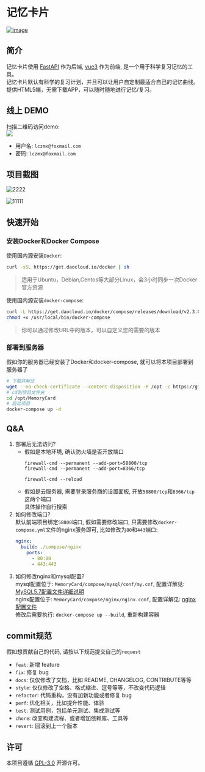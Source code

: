 # 记忆卡片

[![image](https://badgen.net/badge/license/GPL-3.0/green)](https://github.com/lczmx/MemoryCard/blob/main/LICENSE)
## 简介
记忆卡片使用 [FastAPI](https://github.com/tiangolo/fastapi) 作为后端, [vue3](https://github.com/vuejs/core) 作为前端, 是一个用于科学复习记忆的工具。  
记忆卡片默认有科学的复习计划，并且可以让用户自定制最适合自己的记忆曲线。提供HTML5端，无需下载APP，可以随时随地进行记忆/复习。
## 线上 DEMO
扫描二维码访问demo:  
![](https://raw.githubusercontent.com/lczmx/MemoryCard/main/static/images/QRcode.png)


- 用户名: `lczmx@foxmail.com`
- 密码: `lczmx@foxmail.com`


## 项目截图

![2222](https://picx.zhimg.com/80/v2-23d671bf74a246c54b1256bd2322d461_720w.webp)

![11111](https://file.lczmx.top/afs/MemoryCard/analyse-review.png)

## 快速开始
### 安装Docker和Docker Compose
使用国内源安装`Docker`:  
```bash
curl -sSL https://get.daocloud.io/docker | sh
```
> 适用于Ubuntu，Debian,Centos等大部分Linux，会3小时同步一次Docker官方资源  

使用国内源安装`docker-compose`:  
```bash
curl -L https://get.daocloud.io/docker/compose/releases/download/v2.3.0/docker-compose-`uname -s`-`uname -m` > /usr/local/bin/docker-compose
chmod +x /usr/local/bin/docker-compose
```
> 你可以通过修改URL中的版本，可以自定义您的需要的版本  

### 部署到服务器
假如你的服务器已经安装了Docker和docker-compose, 就可以将本项目部署到服务器了 
```bash
# 下载并解压
wget --no-check-certificate --content-disposition -P /opt -c https://github.com/lczmx/MemoryCard/releases/download/v0.2.1/memorycard-0.2.1.tar.gz&&tar -zxvf /opt/memorycard-0.2.1.tar.gz -C /opt 
# cd到项目文件夹
cd /opt/MemoryCard
# 启动项目
docker-compose up -d
```
## Q&A
1. 部署后无法访问?
   - 假如是本地环境, 确认防火墙是否开放端口
     ```base
     firewall-cmd --permanent --add-port=58800/tcp
     firewall-cmd --permanent --add-port=8366/tcp
    
     firewall-cmd --reload
     ```
   - 假如是云服务器, 需要登录服务商的设置面板, 开放`58800/tcp`和`8366/tcp`这两个端口  
    具体操作自行搜索
2. 如何修改端口?  
   默认前端项目绑定`58800`端口, 假如需要修改端口, 只需要修改`docker-compose.yml`文件的nginx服务即可, 比如修改为`80`和`443`端口:
   ```yaml
   nginx:
     build: ./compose/nginx
       ports:
         - 80:80
         - 443:443
   ```
3. 如何修改nginx和mysql配置?  
   mysql配置位于: `MemoryCard/compose/mysql/conf/my.cnf`, 配置详解见: [MySQL5.7配置文件详细说明](https://developer.aliyun.com/article/838873)  
   nginx配置位于: `MemoryCard/compose/nginx/nginx.conf`, 配置详解见: [nginx配置文件](https://www.cnblogs.com/lczmx/p/14978241.html#%E4%BA%86%E8%A7%A3%E9%85%8D%E7%BD%AE%E6%96%87%E4%BB%B6)  
   修改后需要执行: `docker-compose up --build`, 重新构建容器
## commit规范
假如想贡献自己的代码, 请按以下规范提交自己的`request`

- `feat`: 新增 feature
- `fix`: 修复 bug
- `docs`: 仅仅修改了文档，比如 README, CHANGELOG, CONTRIBUTE等等
- `style`: 仅仅修改了空格、格式缩进、逗号等等，不改变代码逻辑
- `refactor`: 代码重构，没有加新功能或者修复 bug
- `perf`: 优化相关，比如提升性能、体验
- `test`: 测试用例，包括单元测试、集成测试等
- `chore`: 改变构建流程、或者增加依赖库、工具等
- `revert`: 回滚到上一个版本

## 许可
本项目遵循 [GPL-3.0](https://github.com/lczmx/MemoryCard/blob/main/LICENSE) 开源许可。
